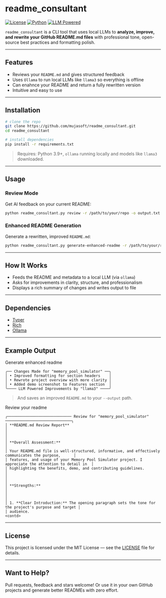 # readme_consultant

[![License](https://img.shields.io/badge/license-MIT-green.svg)](LICENSE)
[![Python](https://img.shields.io/badge/Python-3.9+-blue.svg)](https://www.python.org/)
[![LLM Powered](https://img.shields.io/badge/LLM-Ollama%20%2B%20Typer-informational)](https://ollama.ai)

`readme_consultant` is a CLI tool that uses local LLMs to **analyze, improve, and rewrite your GitHub README.md files** with professional tone, open-source best practices and formatting polish.

---

## Features

- Reviews your `README.md` and gives structured feedback
- Uses `Ollama` to run local LLMs like `llama3` so everything is offline
- Can enahnce your README and return a fully rewritten version
- Intuitive and easy to use

---

## Installation

```bash
# clone the repo
git clone https://github.com/mujasoft/readme_consultant.git
cd readme_consultant

# install dependencies
pip install -r requirements.txt
```

> Requires: Python 3.9+, `ollama` running locally and models like `llama3` downloaded.

---

## Usage

### Review Mode

Get AI feedback on your current README:

```bash
python readme_consultant.py review -r /path/to/your/repo -o output.txt
```

### Enhanced README Generation

Generate a rewritten, improved `README.md`:

```bash
python readme_consultant.py generate-enhanced-readme -r /path/to/your/repo -o output_readme.md
```

---

## How It Works

- Feeds the README and metadata to a local LLM (via `ollama`)
- Asks for improvements in clarity, structure, and professionalism
- Displays a rich summary of changes and writes output to file

---

## Dependencies

- [Typer](https://typer.tiangolo.com/)
- [Rich](https://github.com/Textualize/rich)
- [Ollama](https://ollama.ai/)

---

## Example Output

Generate enhanced readme
```text
╭── Changes Made for "memory_pool_simulator" ──╮
│ • Improved formatting for section headers    │
│ • Rewrote project overview with more clarity │
│ • Added demo screenshot to Features section  │
╰──── LLM Powered Improvements by "llama3" ────╯

```

> And saves an improved `README.md` to your `--output` path.

Review your readme
```text
╭───────────────────────────── Review for "memory_pool_simulator" ──────────────────────────────╮
│ **README.md Review Report**                                                                         │
│                                                                                                     │
│ **Overall Assessment:**                                                                             │
│ Your README.md file is well-structured, informative, and effectively communicates the purpose,      │
│ features, and usage of your Memory Pool Simulator project. I appreciate the attention to detail in  │
│ highlighting the benefits, demo, and contributing guidelines.                                       │
│                                                                                                     │
│ **Strengths:**                                                                                      │
│                                                                                                     │
│ 1. **Clear Introduction:** The opening paragraph sets the tone for the project's purpose and target │
│ audience.
<contd>
```

---

## License

This project is licensed under the MIT License — see the [LICENSE](LICENSE) file for details.

---

## Want to Help?

Pull requests, feedback and stars welcome!
Or use it in your own GitHub projects and generate better READMEs with zero effort.
